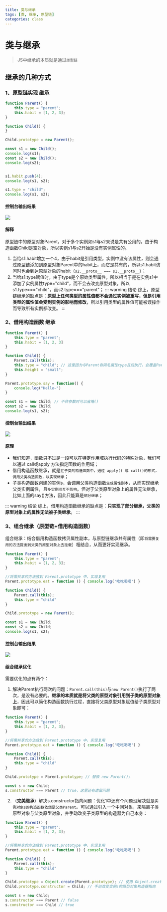 ```yaml
---
title: 类与继承
tags: [类, 继承, 原型链]
categories: class
---
```


# 类与继承

> JS中继承的本质就是通过`原型链`
## 继承的几种方式

### 1、原型链实现 继承
```js {9}
function Parent() {
    this.type = "parent";
    this.habit = [1, 2, 3];
}

function Child() {
}

Child.prototype = new Parent();

const s1 = new Child();
console.log(s1);
const s2 = new Child();
console.log(s2);


s1.habit.push(4);
console.log(s1, s2);

s1.type = "child";
console.log(s1, s2);
```

#### 控制台输出结果
![](./images/extends-1-01.png)

#### 解释
原型链中的原型对象Parent，对于多个实例如s1与s2来说是共有公用的。由于构造函数Child是空对象，所以实例s1与s2开始是没有实例属性的。
1. 当给s1.habit增加一个4，由于habit是引用类型，实例中没有该属性，则会通过原型链添加到原型对象Parent中的habit上，而它是共有的，所以s1.habit访问时也会到达原型对象的habit（`s2.__proto__ === s1.__proto__`）；
2. 当给s1.type赋值时，由于type是个原始类型属性，所以相当于是在实例s1中添加了实例属性type="child"，而不会去改变原型对象，所以s1.type==="child"，而s2.type==="parent"；
::: warning 结论
综上，原型链继承的缺点是：**原型上任何类型的属性值都不会通过实例被重写，但是引用类型的属性值会受到实例的影响而修改**，所以引用类型的属性值可能被误操作而导致所有实例都改变。
:::

### 2、借用构造函数 继承

```js {7}
function Parent() {
    this.type = "parent";
    this.habit = [1, 2, 3]
}

function Child() {
    Parent.call(this);
    this.type = "child"; // 这里因为与Parent有同名属性type且后执行，会覆盖Parent.中的type
    this.height = "small";
}

Parent.prototype.say = function() {
    console.log("Hello~")
}

const s1 = new Child; // 不传参数时可以省略()
const s2 = new Child;
console.log(s1, s2);
```

#### 控制台输出结果
![](./images/extends-2-01.png)

#### 原理
- 我们知道，函数只不过是一段可以在特定作用域执行代码的特殊对象，我们可以通过 call或apply 方法指定函数的作用域；
- 借用构造函数继承，就是`在子类的构造函数中，通过 apply() 或 call()的形式，调用父类构造函数，以实现继承`；
- 子类构造函数创建的实例s，会调用父类构造函数`生成属性副本`，从而实现继承父类实例属性，且`多实例间互不影响`。但对于父类原型对象上的属性无法继承，比如上面的say()方法，因此只能算是`部分继承`；

::: warning 结论
综上，借用构造函数继承的缺点是：**只实现了部分继承，父类的原型对象上的属性无法被子类继承**。
:::

### 3、组合继承（原型链+借用构造函数）

组合继承：结合借用构造函数拷贝属性副本，与原型链继承共有属性（即`将需要复用的方法提出到父类的原型对象上去挂载`）相结合，从而更好实现继承。

```js {7,10,14}
function Parent() {
    this.type = "parent";
    this.habit = [1, 2, 3];
}

//将需共享的方法放到 Parent.prototype 中，实现复用
Parent.prototype.eat = function () { console.log('吃吃喝喝') }

function Child() {
    Parent.call(this);
    this.type = "child"
}

Child.prototype = new Parent();

const s1 = new Child;
const s2 = new Child;
console.log(s1, s2);
```
#### 控制台输出结果
![](./images/extends-3-01.png)

#### 组合继承优化

需要优化的点有两个：
1. 解决Parent执行两次的问题：`Parent.call(this)`与`new Parent()`执行了两次，是没有必要的。**继承的本质就是将父类的原型对象引用到子类的原型对象上**，因此可以简化构造函数执行过程，直接将父类原型对象赋值给子类原型对象即可：
```js {7,10,14}
function Parent() {
    this.type = "parent";
    this.habit = [1, 2, 3];
}

//将需共享的方法放到 Parent.prototype 中，实现复用
Parent.prototype.eat = function () { console.log('吃吃喝喝') }

function Child() {
    Parent.call(this);
    this.type = "child"
}

Child.prototype = Parent.prototype; // 替换 new Parent();

const s = new Child;
s.constructor === Parent // true，这里还有遗留问题
```

2. （**完美继承**）解决s.constructor指向问题：优化1中还有个问题没解决就是`实例对象s的构造函数依然是父类Parent`。可以通过引入一个中间对象，来隔离子类原型对象与父类原型对象，并手动改变子类原型的构造器为自己本身：
```js {7,10,14-15}
function Parent() {
    this.type = "parent";
    this.habit = [1, 2, 3];
}

//将需共享的方法放到 Parent.prototype 中，实现复用
Parent.prototype.eat = function () { console.log('吃吃喝喝') }

function Child() {
    Parent.call(this);
    this.type = "child"
}

Child.prototype = Object.create(Parent.prototype); // 使用 Object.create(父类原型对象)创建一个以父类原型为原型对象的中间对象
Child.prototype.constructor = Child; // 手动改变实例s的原型对象构造器指向

const s = new Child;
s.constructor === Parent // false
s.constructor === Child // true
```

